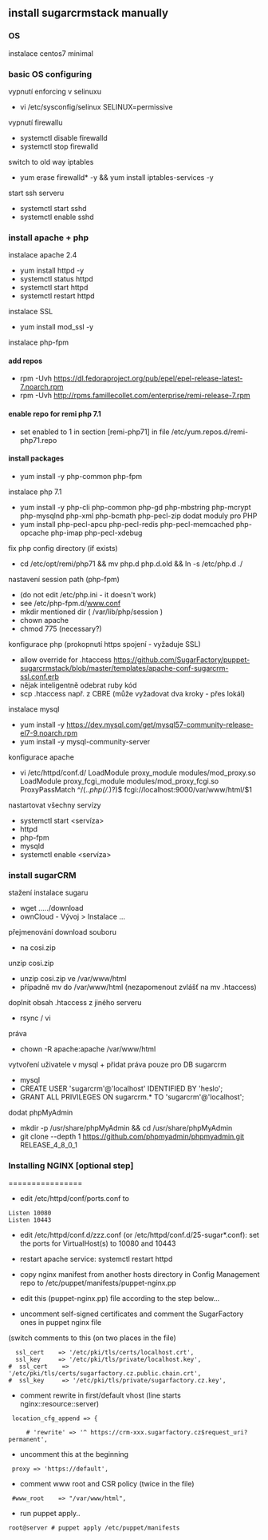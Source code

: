 ## install sugarcrmstack manually

### OS
instalace centos7 minimal

### basic OS configuring

vypnutí enforcing v selinuxu
 - vi /etc/sysconfig/selinux
    SELINUX=permissive

vypnutí firewallu
 - systemctl disable firewalld
 - systemctl stop firewalld

switch to old way iptables
 - yum erase firewalld* -y && yum install iptables-services -y

start ssh serveru
 - systemctl start sshd
 - systemctl enable sshd

### install apache + php

instalace apache 2.4
 - yum install httpd -y
 - systemctl status httpd
 - systemctl start httpd
 - systemctl restart httpd

instalace SSL
 - yum install mod_ssl -y

instalace php-fpm

#### add repos
 - rpm -Uvh https://dl.fedoraproject.org/pub/epel/epel-release-latest-7.noarch.rpm
 - rpm -Uvh http://rpms.famillecollet.com/enterprise/remi-release-7.rpm
#### enable repo for remi php 7.1
 - set enabled to 1 in section [remi-php71] in file /etc/yum.repos.d/remi-php71.repo
#### install packages
 - yum install -y php-common php-fpm

instalace php 7.1
 - yum install -y php-cli php-common php-gd php-mbstring php-mcrypt php-mysqlnd php-xml php-bcmath php-pecl-zip
dodat moduly pro PHP
 - yum install php-pecl-apcu php-pecl-redis php-pecl-memcached php-opcache php-imap php-pecl-xdebug

fix php config directory (if exists)
 - cd /etc/opt/remi/php71 && mv php.d php.d.old && ln -s /etc/php.d ./

 nastavení session path (php-fpm)
  - (do not edit /etc/php.ini - it doesn't work)
  - see /etc/php-fpm.d/www.conf
  - mkdir mentioned dir ( /var/lib/php/session )
  - chown apache
  - chmod 775 (necessary?)

konfigurace php (prokopnutí https spojení - vyžaduje SSL)
 - allow override for .htaccess
    https://github.com/SugarFactory/puppet-sugarcrmstack/blob/master/templates/apache-conf-sugarcrm-ssl.conf.erb
 - nějak inteligentně odebrat ruby kód
 - scp .htaccess např. z CBRE (může vyžadovat dva kroky - přes lokál)

instalace mysql
 - yum install -y https://dev.mysql.com/get/mysql57-community-release-el7-9.noarch.rpm
 - yum install -y mysql-community-server

konfigurace apache
 - vi /etc/httpd/conf.d/
    LoadModule proxy_module modules/mod_proxy.so
    LoadModule proxy_fcgi_module modules/mod_proxy_fcgi.so
    ProxyPassMatch ^/(.*\.php(/.*)?)$ fcgi://localhost:9000/var/www/html/$1

nastartovat všechny servízy
 - systemctl start <servíza>
 - httpd
 - php-fpm
 - mysqld
 - systemctl enable <servíza>

### install sugarCRM

stažení instalace sugaru
 - wget ...../download
 - ownCloud - Vývoj > Instalace ...

přejmenování download souboru
 - na cosi.zip

unzip cosi.zip
 - unzip cosi.zip ve /var/www/html
 - případně mv do /var/www/html (nezapomenout zvlášť na mv .htaccess)

doplnit obsah .htaccess z jiného serveru
 - rsync / vi

práva
 - chown -R apache:apache /var/www/html

vytvoření uživatele v mysql + přidat práva pouze pro DB sugarcrm
 - mysql
 - CREATE USER 'sugarcrm'@'localhost' IDENTIFIED BY 'heslo';
 - GRANT ALL PRIVILEGES ON sugarcrm.* TO 'sugarcrm'@'localhost';

dodat phpMyAdmin
 - mkdir -p /usr/share/phpMyAdmin && cd /usr/share/phpMyAdmin
 - git clone --depth 1 https://github.com/phpmyadmin/phpmyadmin.git RELEASE_4_8_0_1


### Installing NGINX [optional step]
================

- edit /etc/httpd/conf/ports.conf to
```
Listen 10080
Listen 10443
```

- edit /etc/httpd/conf.d/zzz.conf (or /etc/httpd/conf.d/25-sugar*.conf): set the ports for VirtualHost(s) to 10080 and 10443

- restart apache service: systemctl restart httpd

- copy nginx manifest from another hosts directory in Config Management repo to /etc/puppet/manifests/puppet-nginx.pp

- edit this (puppet-nginx.pp) file according to the step below...

- uncomment self-signed certificates and comment the SugarFactory ones in puppet nginx file

 (switch comments to this (on two places in the file)

 ```
   ssl_cert    => '/etc/pki/tls/certs/localhost.crt',
   ssl_key     => '/etc/pki/tls/private/localhost.key',
 #  ssl_cert    => '/etc/pki/tls/certs/sugarfactory.cz.public.chain.crt',
 #  ssl_key     => '/etc/pki/tls/private/sugarfactory.cz.key',
 ```

- comment rewrite in first/default vhost (line starts nginx::resource::server)

```
 location_cfg_append => {

     # 'rewrite' => '^ https://crm-xxx.sugarfactory.cz$request_uri? permanent',
```

- uncomment this at the beginning

```
 proxy => 'https://default',
```

- comment www root and CSR policy (twice in the file)

```
 #www_root    => "/var/www/html",
```

- run puppet apply..

```
root@server # puppet apply /etc/puppet/manifests
```
